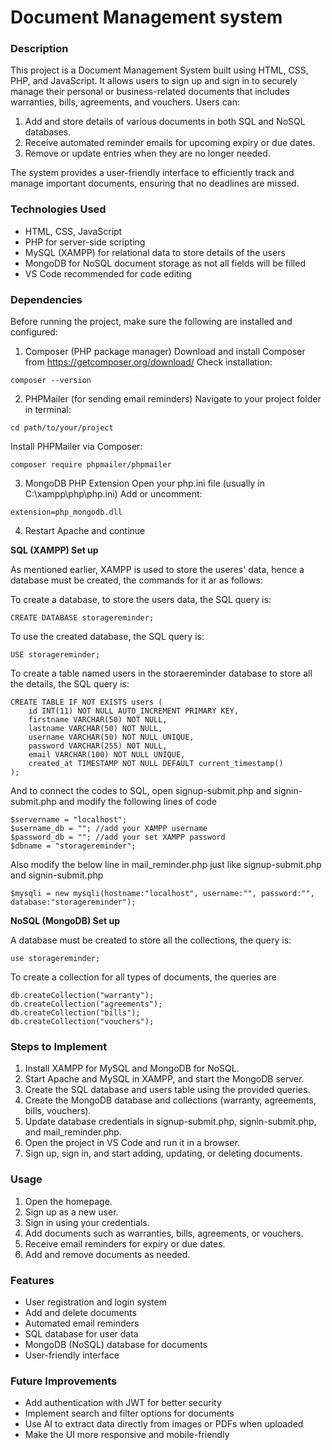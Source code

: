 # Document Management system

### Description

This project is a Document Management System built using HTML, CSS, PHP, and JavaScript. It allows users to sign up and sign in to securely manage their personal or business-related documents that includes warranties, bills, agreements, and vouchers. Users can:

1. Add and store details of various documents in both SQL and NoSQL databases.
2. Receive automated reminder emails for upcoming expiry or due dates.
3. Remove or update entries when they are no longer needed.
   
The system provides a user-friendly interface to efficiently track and manage important documents, ensuring that no deadlines are missed.

### Technologies Used

- HTML, CSS, JavaScript
- PHP for server-side scripting
- MySQL (XAMPP) for relational data to store details of the users
- MongoDB for NoSQL document storage as not all fields will be filled
- VS Code recommended for code editing

### Dependencies

Before running the project, make sure the following are installed and configured:

1. Composer (PHP package manager)
Download and install Composer from https://getcomposer.org/download/
Check installation:
```
composer --version
```

2. PHPMailer (for sending email reminders)
Navigate to your project folder in terminal:
```
cd path/to/your/project
```
Install PHPMailer via Composer:
```
composer require phpmailer/phpmailer
```

3. MongoDB PHP Extension
Open your php.ini file (usually in C:\xampp\php\php.ini)
Add or uncomment:
```
extension=php_mongodb.dll
```

4. Restart Apache and continue

**SQL (XAMPP) Set up**

As mentioned earlier, XAMPP is used to store the useres' data, hence a database must be created, the commands for it ar as follows:

To create a database, to store the users data, the SQL query is:

```
CREATE DATABASE storagereminder;
```

To use the created database, the SQL query is:

```
USE storagereminder;
```

To create a table named users in the storaereminder database to store all the details, the SQL query is:

```
CREATE TABLE IF NOT EXISTS users (
    id INT(11) NOT NULL AUTO_INCREMENT PRIMARY KEY,
    firstname VARCHAR(50) NOT NULL,
    lastname VARCHAR(50) NOT NULL,
    username VARCHAR(50) NOT NULL UNIQUE,
    password VARCHAR(255) NOT NULL,
    email VARCHAR(100) NOT NULL UNIQUE,
    created_at TIMESTAMP NOT NULL DEFAULT current_timestamp()
);
```
And to connect the codes to SQL, open signup-submit.php and signin-submit.php and modify the following lines of code 

```
$servername = "localhost";
$username_db = ""; //add your XAMPP username
$password_db = ""; //add your set XAMPP password
$dbname = "storagereminder";
```

Also modify the below line in mail_reminder.php just like signup-submit.php and signin-submit.php

```
$mysqli = new mysqli(hostname:"localhost", username:"", password:"", database:"storagereminder");
```

**NoSQL (MongoDB) Set up**

A database must be created to store all the collections, the query is:

```
use storagereminder;
```

To create a collection for all types of documents, the queries are 

```
db.createCollection("warranty");
db.createCollection("agreements");
db.createCollection("bills");
db.createCollection("vouchers");
```

### Steps to Implement

1. Install XAMPP for MySQL and MongoDB for NoSQL.
2. Start Apache and MySQL in XAMPP, and start the MongoDB server.
3. Create the SQL database and users table using the provided queries.
4. Create the MongoDB database and collections (warranty, agreements, bills, vouchers).
5. Update database credentials in signup-submit.php, signin-submit.php, and mail_reminder.php.
6. Open the project in VS Code and run it in a browser.
7. Sign up, sign in, and start adding, updating, or deleting documents.

### Usage

1. Open the homepage.
2. Sign up as a new user.
3. Sign in using your credentials.
4. Add documents such as warranties, bills, agreements, or vouchers.
5. Receive email reminders for expiry or due dates.
6. Add and remove documents as needed.

### Features

- User registration and login system
- Add and delete documents
- Automated email reminders
- SQL database for user data
- MongoDB (NoSQL) database for documents
- User-friendly interface

### Future Improvements

- Add authentication with JWT for better security
- Implement search and filter options for documents
- Use AI to extract data directly from images or PDFs when uploaded
- Make the UI more responsive and mobile-friendly

